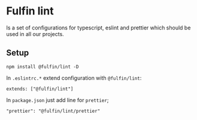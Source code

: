 # Fulfin lint
Is a set of configurations for typescript, eslint and prettier which should be used in all our projects.

## Setup
```
npm install @fulfin/lint -D
```

In `.eslintrc.*` extend configuration with `@fulfin/lint`:
```
extends: ["@fulfin/lint"]
```
In `package.json` just add line for `prettier`;
```
"prettier": "@fulfin/lint/prettier"
```
